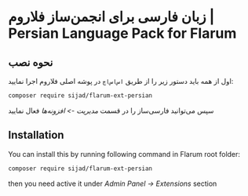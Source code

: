 # زبان فارسی برای انجمن‌ساز فلاروم | Persian Language Pack for Flarum

## نحوه نصب

اول از همه باید دستور زیر را از طریق `اس‌اس‌اچ` در پوشه اصلی فلاروم اجرا نمایید:

```bash
composer require sijad/flarum-ext-persian
```

سپس می‌توانید فارسی‌ساز را در قسمت *مدیریت -> افزونه‌ها* فعال نمایید

## Installation

You can install this by running following command in Flarum root folder:

```bash
composer require sijad/flarum-ext-persian
```

then you need active it under *Admin Panel -> Extensions* section
